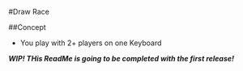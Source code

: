 #Draw Race

##Concept
- You play with 2+ players on one Keyboard

***WIP! THis ReadMe is going to be completed with the first release!***
